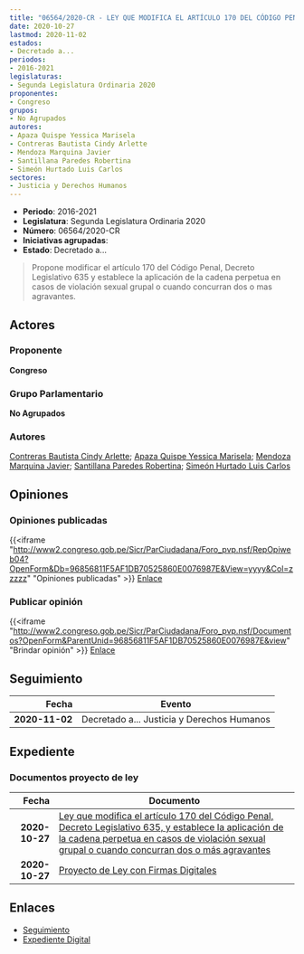 ```yaml
---
title: "06564/2020-CR - LEY QUE MODIFICA EL ARTÍCULO 170 DEL CÓDIGO PENAL, DECRETO LEGISLATIVO 635, Y ESTABLECE LA APLICACIÓN DE LA CADENA PERPETUA EN CASOS DE VIOLACIÓN SEXUAL GRUPAL O CUANDO CONCURRAN DOS O MÁS AGRAVANTES"
date: 2020-10-27
lastmod: 2020-11-02
estados:
- Decretado a...
periodos:
- 2016-2021
legislaturas:
- Segunda Legislatura Ordinaria 2020
proponentes:
- Congreso
grupos:
- No Agrupados
autores:
- Apaza Quispe Yessica Marisela
- Contreras Bautista Cindy Arlette
- Mendoza Marquina Javier
- Santillana Paredes Robertina
- Simeón Hurtado Luis Carlos
sectores:
- Justicia y Derechos Humanos
---
```

- **Periodo**: 2016-2021
- **Legislatura**: Segunda Legislatura Ordinaria 2020
- **Número**: 06564/2020-CR
- **Iniciativas agrupadas**: 
- **Estado**: Decretado a...

> Propone modificar el artículo 170 del Código Penal, Decreto Legislativo 635 y establece la aplicación de la cadena perpetua en casos de violación sexual grupal o cuando concurran dos o mas agravantes.


## Actores

### Proponente

**Congreso**

### Grupo Parlamentario

**No Agrupados**

### Autores

[Contreras Bautista Cindy Arlette](mailto:mailto:acontreras@congreso.gob.pe); [Apaza Quispe Yessica Marisela](mailto:mailto:yapaza@congreso.gob.pe); [Mendoza Marquina Javier](mailto:mailto:jmendoza@congreso.gob.pe); [Santillana Paredes Robertina](mailto:mailto:rsantillana@congreso.gob.pe); [Simeón Hurtado Luis Carlos](mailto:mailto:lsimeon@congreso.gob.pe)

## Opiniones

### Opiniones publicadas

{{<iframe "http://www2.congreso.gob.pe/Sicr/ParCiudadana/Foro_pvp.nsf/RepOpiweb04?OpenForm&Db=96856811F5AF1DB70525860E0076987E&View=yyyy&Col=zzzzz" "Opiniones publicadas" >}}
[Enlace](http://www2.congreso.gob.pe/Sicr/ParCiudadana/Foro_pvp.nsf/RepOpiweb04?OpenForm&Db=96856811F5AF1DB70525860E0076987E&View=yyyy&Col=zzzzz)

### Publicar opinión

{{<iframe "http://www2.congreso.gob.pe/Sicr/ParCiudadana/Foro_pvp.nsf/Documentos?OpenForm&ParentUnid=96856811F5AF1DB70525860E0076987E&view" "Brindar opinión" >}}
[Enlace](http://www2.congreso.gob.pe/Sicr/ParCiudadana/Foro_pvp.nsf/Documentos?OpenForm&ParentUnid=96856811F5AF1DB70525860E0076987E&view)


## Seguimiento

| Fecha | Evento |
|------:|--------|
| **2020-11-02** | Decretado a... Justicia y Derechos Humanos |

## Expediente

### Documentos proyecto de ley

| Fecha | Documento |
|------:|-----------|
| **2020-10-27** | [Ley que modifica el artículo 170 del Código Penal, Decreto Legislativo 635, y establece la aplicación de la cadena perpetua en casos de violación sexual grupal o cuando concurran dos o más agravantes](http://www.leyes.congreso.gob.pe/Documentos/2016_2021/Proyectos_de_Ley_y_de_Resoluciones_Legislativas/PL06564-20201027.pdf) |
| **2020-10-27** | [Proyecto de Ley con Firmas Digitales](http://www.leyes.congreso.gob.pe/Documentos/2016_2021/Proyectos_de_Ley_y_de_Resoluciones_Legislativas/Proyectos_Firmas_digitales/PL06564.pdf) |

## Enlaces

- [Seguimiento](http://www2.congreso.gob.pe/Sicr/TraDocEstProc/CLProLey2016.nsf/f7fff46988ca05b1052578e100829cc7/d655fcb8cc07f3e50525860e007beaaa?OpenDocument)
- [Expediente Digital](http://www2.congreso.gob.pe/Sicr/TraDocEstProc/Expvirt_2011.nsf/visbusqptramdoc1621/06564?opendocument)

